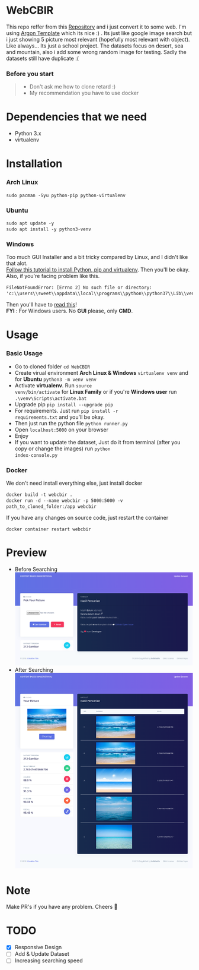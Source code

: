 # WebCBIR

This repo reffer from this <a href="https://github.com/ledleledle/CBIR">Repository</a> and i just convert it to some web. I'm using <a href="https://demos.creative-tim.com/argon-dashboard-pro/">Argon Template</a> which its nice :) . Its just like google image search but i just showing 5 picture most relevant (hopefully most relevant with object). Like always... Its just a school project. The datasets focus on desert, sea and mountain, also i add some wrong random image for testing. Sadly the datasets still have duplicate :(

### Before you start
> - Don't ask me how to clone retard :)
> - My recommendation you have to use docker

# Dependencies that we need
- Python 3.x
- virtualenv

# Installation
### Arch Linux
```
sudo pacman -Syu python-pip python-virtualenv
```

### Ubuntu
```
sudo apt update -y
sudo apt install -y python3-venv
```

### Windows
Too much GUI Installer and a bit tricky compared by Linux, and I didn't like that alot.<br>
[Follow this tutorial to install Python, pip and virtualenv](https://phoenixnap.com/kb/how-to-install-python-3-windows). Then you'll be okay. Also, if you're facing problem like this.
```
FileNotFoundError: [Errno 2] No such file or directory: 'c:\\users\\sweet\\appdata\\local\\programs\\python\\python37\\Lib\\venv\\scripts\\nt\\python.exe'
```
Then you'll have to [read this](https://stackoverflow.com/questions/55380296/how-to-fix-error-errno-2-no-such-file-or-directory-c-program-files-pytho)!
<br>
**FYI** : For Windows users. No **GUI** please, only **CMD**.

# Usage
### Basic Usage
- Go to cloned folder `cd WebCBIR`
- Create virual environment **Arch Linux & Windows** `virtualenv venv` and for **Ubuntu** `python3 -m venv venv`
- Activate **virtualenv**. Run <code>source venv/bin/activate</code> for **Linux Family** or if you're **Windows user** run `.\venv\Scripts\activate.bat`
- Upgrade pip `pip install --upgrade pip`
- For requirements. Just run <code>pip install -r requirements.txt</code> and you'll be okay.
- Then just run the python file <code>python runner.py</code>
- Open <code>localhost:5000</code> on your browser
- Enjoy
- If you want to update the dataset, Just do it from terminal (after you copy or change the images) run <code>python index-console.py</code>

### Docker
We don't need install everything else, just install docker
```
docker build -t webcbir .
docker run -d --name webcbir -p 5000:5000 -v path_to_cloned_folder:/app webcbir
```
If you have any changes on source code, just restart the container
```
docker container restart webcbir
```

# Preview
- Before Searching
![preview1](screenshots/1.png)
- After Searching
![preview2](screenshots/2.png)

# Note
Make PR's if you have any problem. Cheers 🍻

# TODO
- [X] Responsive Design
- [ ] Add & Update Dataset
- [ ] Increasing searching speed
